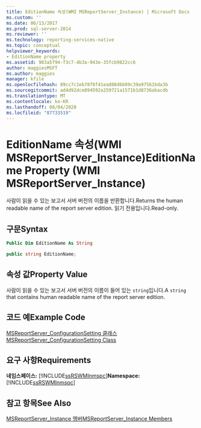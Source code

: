 ```yaml
---
title: EditionName 속성(WMI MSReportServer_Instance) | Microsoft Docs
ms.custom: ''
ms.date: 06/13/2017
ms.prod: sql-server-2014
ms.reviewer: ''
ms.technology: reporting-services-native
ms.topic: conceptual
helpviewer_keywords:
- EditionName property
ms.assetid: 983a5f94-f3c7-4b3a-943e-35fcb9822cc6
author: maggiesMSFT
ms.author: maggies
manager: kfile
ms.openlocfilehash: 89cc7c1eb78f8f41ead88d6609c39a97561bda3b
ms.sourcegitcommit: ad4d92dce894592a259721a1571b1d8736abacdb
ms.translationtype: MT
ms.contentlocale: ko-KR
ms.lasthandoff: 08/04/2020
ms.locfileid: "87733519"
---
```

# <a name="editionname-property-wmi-msreportserver_instance"></a><span data-ttu-id="8f068-102">EditionName 속성(WMI MSReportServer_Instance)</span><span class="sxs-lookup"><span data-stu-id="8f068-102">EditionName Property (WMI MSReportServer_Instance)</span></span>
  <span data-ttu-id="8f068-103">사람이 읽을 수 있는 보고서 서버 버전의 이름을 반환합니다.</span><span class="sxs-lookup"><span data-stu-id="8f068-103">Returns the human readable name of the report server edition.</span></span> <span data-ttu-id="8f068-104">읽기 전용입니다.</span><span class="sxs-lookup"><span data-stu-id="8f068-104">Read-only.</span></span>  
  
## <a name="syntax"></a><span data-ttu-id="8f068-105">구문</span><span class="sxs-lookup"><span data-stu-id="8f068-105">Syntax</span></span>  
  
```vb  
Public Dim EditionName As String  
```  
  
```csharp  
public string EditionName;  
```  
  
## <a name="property-value"></a><span data-ttu-id="8f068-106">속성 값</span><span class="sxs-lookup"><span data-stu-id="8f068-106">Property Value</span></span>  
 <span data-ttu-id="8f068-107">사람이 읽을 수 있는 보고서 서버 버전의 이름이 들어 있는 `string`입니다.</span><span class="sxs-lookup"><span data-stu-id="8f068-107">A `string` that contains human readable name of the report server edition.</span></span>  
  
## <a name="example-code"></a><span data-ttu-id="8f068-108">코드 예</span><span class="sxs-lookup"><span data-stu-id="8f068-108">Example Code</span></span>  
 [<span data-ttu-id="8f068-109">MSReportServer_ConfigurationSetting 클래스</span><span class="sxs-lookup"><span data-stu-id="8f068-109">MSReportServer_ConfigurationSetting Class</span></span>](msreportserver-configurationsetting-class.md)  
  
## <a name="requirements"></a><span data-ttu-id="8f068-110">요구 사항</span><span class="sxs-lookup"><span data-stu-id="8f068-110">Requirements</span></span>  
 <span data-ttu-id="8f068-111">**네임스페이스:** [!INCLUDE[ssRSWMInmspc](../../includes/ssrswminmspc-md.md)]</span><span class="sxs-lookup"><span data-stu-id="8f068-111">**Namespace:** [!INCLUDE[ssRSWMInmspc](../../includes/ssrswminmspc-md.md)]</span></span>  
  
## <a name="see-also"></a><span data-ttu-id="8f068-112">참고 항목</span><span class="sxs-lookup"><span data-stu-id="8f068-112">See Also</span></span>  
 [<span data-ttu-id="8f068-113">MSReportServer_Instance 멤버</span><span class="sxs-lookup"><span data-stu-id="8f068-113">MSReportServer_Instance Members</span></span>](msreportserver-instance-members.md)  
  
  
